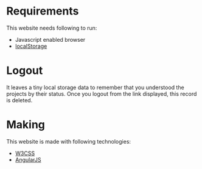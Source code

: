# Requirements
This website needs following to run:
 * Javascript enabled browser
 * [localStorage](https://developer.mozilla.org/en-US/docs/Web/API/Window/localStorage)

# Logout
It leaves a tiny local storage data to remember that you understood the projects by their status.
Once you logout from the link displayed, this record is deleted.

# Making
This website is made with following technologies:
 * [W3CSS](https://www.w3schools.com/w3css/)
 * [AngularJS](https://angularjs.org/)